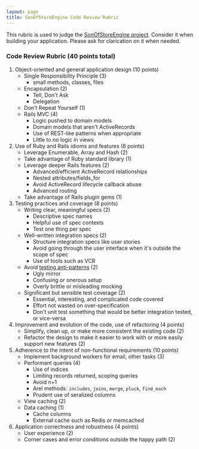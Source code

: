 ```yaml
---
layout: page
title: SonOfStoreEngine Code Review Rubric
---
```


This rubric is used to judge the [SonOfStoreEngine project](http://tutorials.jumpstartlab.com/projects/son_of_store_engine.html). Consider it when building your application. Please ask for clarication on it when needed.

### Code Review Rubric (40 points total)

1. Object-oriented and general application design (10 points)
    * Single Responsibility Principle (3)
        * small methods, classes, files
    * Encapsulation (2)
        * Tell, Don't Ask
        * Delegation
    * Don't Repeat Yourself (1)
    * Rails MVC (4)
        * Logic pushed to domain models
        * Domain models that aren't ActiveRecords
        * Use of REST-like patterns when appropriate
        * Little to no logic in views
2. Use of Ruby and Rails idioms and features (6 points)
    * Leverage Enumerable, Array and Hash (2)
    * Take advantage of Ruby standard library (1)
    * Leverage deeper Rails features (2)
        * Advanced/efficient ActiveRecord relationships
        * Nested attributes/fields_for
        * Avoid ActiveRecord lifecycle callback abuse
        * Advanced routing
    * Take advantage of Rails plugin gems (1)
3. Testing practices and coverage (8 points)
    * Writing clear, meaningful specs (2)
        * Descriptive spec names
        * Helpful use of spec contexts
        * Test one thing per spec
    * Well-written integration specs (2)
        * Structure integration specs like user stories
        * Avoid going through the user interface when it's outside the scope of spec
        * Use of tools such as VCR
    * Avoid [testing anti-patterns](http://blog.james-carr.org/2006/11/03/tdd-anti-patterns/) (2)
        * Ugly mirror
        * Confusing or onerous setup
        * Overly brittle or misleading mocking
    * Significant but sensible test coverage (2)
        * Essential, interesting, and complicated code covered
        * Effort not wasted on over-specification
        * Don't unit test something that would be better integration tested, or vice-versa
4. Improvement and evolution of the code, use of refactoring (4 points)
    * Simplify, clean up, or make more consistent the existing code (2)
    * Refactor the design to make it easier to work with or more easily support new features (2)
5. Adherence to the intent of non-functional requirements (10 points)
    * Implement background workers for email, other tasks (3)
    * Performant queries (4)
        * Use of indices
        * Limiting records returned, scoping queries
        * Avoid n+1
        * Arel methods: `includes`, `joins`, `merge`, `pluck`, `find_each`
        * Prudent use of seralized columns
    * View caching (2)
    * Data caching (1)
        * Cache columns
        * External cache such as Redis or memcached
6. Application correctness and robustness (4 points)
    * User experience (2)
    * Corner cases and error conditions outside the happy path (2)

